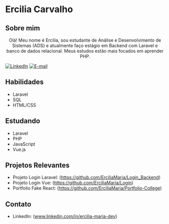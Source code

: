 # Ercilia Carvalho

## Sobre mim
<p align="center">Olá! Meu nome é Ercilia,  sou estudante de Análise e Desenvolvimento de Sistemas (ADS) e atualmente faço estágio em Backend com Laravel e banco de dados relacional. Meus estudos estão mais focados em aprender PHP.<p/>

[![LinkedIn](https://img.shields.io/badge/linkedin-%230077B5.svg?style=for-the-badge&logo=linkedin&logoColor=white)](https://www.linkedin.com/in/ercilia-maria-dev)
[![E-mail](https://img.shields.io/badge/-Email-0077B5?style=for-the-badge&logo=microsoft-outlook&logoColor=white)](erciliacarvalho2@gmail.com)
  

## Habilidades

- Laravel
- SQL
- HTML/CSS

## Estudando
- Laravel
- PHP
- JavaScript
- Vue.js

## Projetos Relevantes

- Projeto Login Laravel: (https://github.com/ErciliaMaria/Login_Backend)
- Projeto Login Vue: (https://github.com/ErciliaMaria/Login)
- Portfolio Fake React: (https://github.com/ErciliaMaria/Portfolio-College)

## Contato

- LinkedIn: (www.linkedin.com/in/ercilia-maria-dev)
